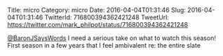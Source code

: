 Title: micro
Category: micro
Date: 2016-04-04T01:31:46
Slug: 2016-04-04T01:31:46
TwitterId: 716800394362421248
TweetUrl: https://twitter.com/mark_philpot/status/716800394362421248

[@BaronJSaysWords](https://twitter.com/BaronJSaysWords) I need a serious take on what to watch this season! First season in a few years that I feel ambivalent re: the entire slate